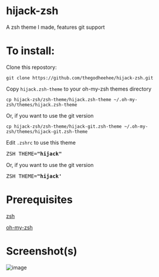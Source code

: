 # hijack-zsh

A zsh theme I made, features git support

# To install:

Clone this repostory:

```
git clone https://github.com/thegodheehee/hijack-zsh.git
```

Copy ```hijack.zsh-theme``` to your oh-my-zsh themes directory

```
cp hijack-zsh/zsh-theme/hijack.zsh-theme ~/.oh-my-zsh/themes/hijack.zsh-theme
```

Or, if you want to use the git version

```
cp hijack-zsh/zsh-theme/hijack-git.zsh-theme ~/.oh-my-zsh/themes/hijack-git.zsh-theme
```

Edit ```.zshrc``` to use this theme

<pre>
ZSH_THEME=<b>"hijack"</b>
</pre>

Or, if you want to use the git version

<pre>
ZSH_THEME=<b>"hijack'</b>
</pre>

# Prerequisites

[zsh](https://www.zsh.org/)

[oh-my-zsh](https://github.com/ohmyzsh/ohmyzsh)

# Screenshot(s)

![image](https://github.com/thegodheehee/MyZshTheme/assets/68753611/d0fdba8e-3511-450f-80bf-784216ebc617)
